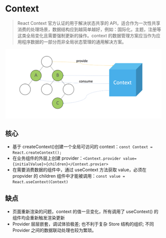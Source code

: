 # Context

> React Context 官方认证的用于解决状态共享的 API，适合作为一次性共享消费的处理场景，数据结构应到越简单越好，例如：国际化，主题，注册等这类全局变化且需要强制更新的操作。context 的数据管理方案应当作为应用程序数据的一部分而非全局状态管理的通用解决方案。

![react-context](../imgs/react-context.png)

## 核心

- 基于 createContext()创建一个全局可访问的 context：`const Context = React.createContext();`
- 在业务组件的外层上创建 provider：`<Context.provider value={initialValue}>{children}</Context.provier>`
- 在需要消费数据的组件中，通过 useContext 方法获取 value，必须在 propvider 的 children 组件中才能被调用：`const value = React.useContext(Context)`

## 缺点

- 页面重新渲染的问题，context 的值一旦变化，所有调用了 useContext() 的组件均会重新触发渲染更新
- Provider 层层嵌套，调试体验极差; 也不利于复杂 Store 结构的组织; 不同 Provider 之间的数据联动处理也较为繁琐。

